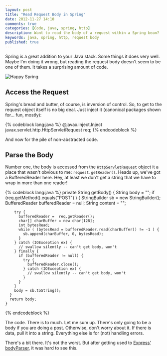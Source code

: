 ```yaml
---
layout: post
title: "Read Request Body in Spring"
date: 2012-11-27 14:10
comments: true
categories: [Code, java, spring, http]
description: Want to read the body of a request within a Spring bean?  It takes a surprising amount of code.
keywords: java, spring, http, request body
published: true 
---
```


Spring is a great addition to your Java stack.  Some things it does very well.  Maybe I'm doing it wrong, but reading the request body doesn't seem to be one of them.  It takes a surprising amount of code.  

![Happy Spring](http://i.imgur.com/w8Ezm.jpg)

<!--more-->

## Access the Request

Spring's bread and butter, of course, is inversion of control.  So, to get to the request object itself is no big deal.  Just inject it (canonical packages shown for… fun, mostly):

{% codeblock lang:java %}
  @javax.inject.Inject
  javax.servlet.http.HttpServletRequest req;
{% endcodeblock %}

And now for the pile of non-abstracted code.

## Parse the Body

Number one, the body is accessed from the [`HttpServletRequest`](http://docs.oracle.com/javaee/6/api/javax/servlet/http/HttpServletRequest.html) object it a place that wasn't obvious to me: `request.getReader()`.  Heads up, we've got a BufferedReader here.  Hey, at least we don't get a string that we have to wrap in more than one reader!

{% codeblock lang:java %}
    private String getBody() {
      String body = "";
      if (req.getMethod().equals("POST") )
      {
        StringBuilder sb = new StringBuilder();
        BufferedReader bufferedReader = null;
        String content = "";
  
        try {
          bufferedReader =  req.getReader();
          char[] charBuffer = new char[128];
          int bytesRead;
          while ( (bytesRead = bufferedReader.read(charBuffer)) != -1 ) {
            sb.append(charBuffer, 0, bytesRead);
          }
        } catch (IOException ex) {
          // swallow silently -- can't get body, won't
        } finally {
          if (bufferedReader != null) {
            try {
              bufferedReader.close();
            } catch (IOException ex) {
              // swallow silently -- can't get body, won't
            }
          }
        }
        body = sb.toString();
      }
      return body;
    }
{% endcodeblock %}
    
The code.  There is to much.  Let me sum up.  There's only going to be a body if you are doing a post.  Otherwise, don't worry about it.  If there is data, pull it into a string.  Everything else is for (not) handling errors.

There's a bit there.  It's not the worst.  But after getting used to [Express' bodyParser](http://expressjs.com/api.html#req.body), it was hard to see this.